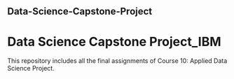 ## Data-Science-Capstone-Project
# Data Science Capstone Project_IBM
This repository includes all the final assignments of Course 10: Applied Data Science Project.
